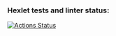 ### Hexlet tests and linter status:
[![Actions Status](https://github.com/AlekseySmolyaninov/java-project-lvl1/workflows/hexlet-check/badge.svg)](https://github.com/AlekseySmolyaninov/java-project-lvl1/actions)